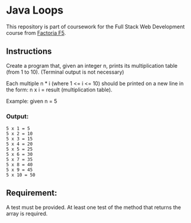 # Java Loops

This repository is part of coursework for the Full Stack Web Development course from [Factoria F5](https://factoriaf5.org).

## Instructions
Create a program that, given an integer n, prints its multiplication table (from 1 to 10). (Terminal output is not necessary)

Each multiple n * i (where 1 <= i <= 10) should be printed on a new line in the form: n x i = result (multiplication table).

Example: given n = 5

### Output:
``` 
5 x 1 = 5
5 x 2 = 10
5 x 3 = 15
5 x 4 = 20
5 x 5 = 25
5 x 6 = 30
5 x 7 = 35
5 x 8 = 40
5 x 9 = 45
5 x 10 = 50
```

## Requirement:
A test must be provided. At least one test of the method that returns the array is required.